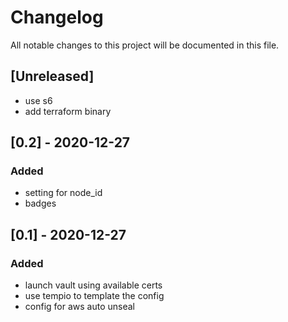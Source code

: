 # Changelog
All notable changes to this project will be documented in this file.

## [Unreleased]
- use s6
- add terraform binary

## [0.2] - 2020-12-27
### Added
- setting for node_id
- badges

## [0.1] - 2020-12-27
### Added
- launch vault using available certs
- use tempio to template the config
- config for aws auto unseal 
